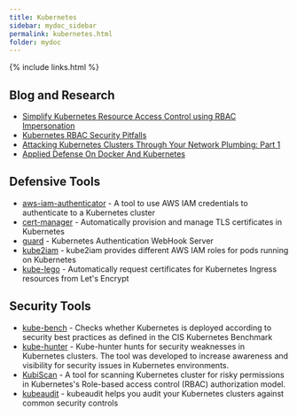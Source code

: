 ```yaml
---
title: Kubernetes
sidebar: mydoc_sidebar
permalink: kubernetes.html
folder: mydoc
---
```


{% include links.html %}


## Blog and Research

* [Simplify Kubernetes Resource Access Control using RBAC Impersonation](https://www.cncf.io/blog/2020/09/17/simplify-kubernetes-resource-access-control-using-rbac-impersonation/)
* [Kubernetes RBAC Security Pitfalls](https://www.impidio.com/blog/kubernetes-rbac-security-pitfalls)
* [Attacking Kubernetes Clusters Through Your Network Plumbing: Part 1](https://www.cyberark.com/resources/threat-research-blog/attacking-kubernetes-clusters-through-your-network-plumbing-part-1)
* [Applied Defense On Docker And Kubernetes](https://www.youtube.com/watch?v=auC712hFJes)


## Defensive Tools

* [aws-iam-authenticator](https://github.com/kubernetes-sigs/aws-iam-authenticator) - A tool to use AWS IAM credentials to authenticate to a Kubernetes cluster
* [cert-manager](https://github.com/jetstack/cert-manager) - Automatically provision and manage TLS certificates in Kubernetes
* [guard](https://github.com/appscode/guard) - Kubernetes Authentication WebHook Server 
* [kube2iam](https://github.com/jtblin/kube2iam) - kube2iam provides different AWS IAM roles for pods running on Kubernetes
* [kube-lego](https://github.com/jetstack/kube-lego) - Automatically request certificates for Kubernetes Ingress resources from Let's Encrypt

## Security Tools

* [kube-bench](https://github.com/aquasecurity/kube-bench) - Checks whether Kubernetes is deployed according to security best practices as defined in the CIS Kubernetes Benchmark
* [kube-hunter](https://github.com/aquasecurity/kube-hunter) - Kube-hunter hunts for security weaknesses in Kubernetes clusters. The tool was developed to increase awareness and visibility for security issues in Kubernetes environments. 
* [KubiScan](https://github.com/cyberark/KubiScan) - A tool for scanning Kubernetes cluster for risky permissions in Kubernetes's Role-based access control (RBAC) authorization model.
* [kubeaudit](https://github.com/Shopify/kubeaudit) - kubeaudit helps you audit your Kubernetes clusters against common security controls
